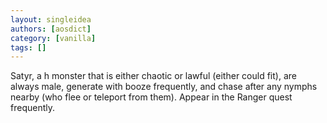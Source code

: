 ```yaml
---
layout: singleidea
authors: [aosdict]
category: [vanilla]
tags: []
---
```

Satyr, a <span class="nhsym clr-brown">h</span> monster that is either chaotic or lawful (either could fit), are always male, generate with booze frequently, and chase after any nymphs nearby (who flee or teleport from them). Appear in the Ranger quest frequently.
